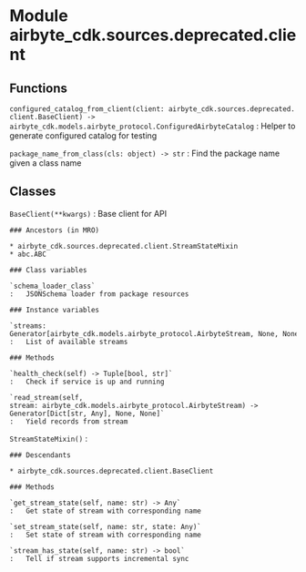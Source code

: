 Module airbyte_cdk.sources.deprecated.client
============================================

Functions
---------

    
`configured_catalog_from_client(client: airbyte_cdk.sources.deprecated.client.BaseClient) ‑> airbyte_cdk.models.airbyte_protocol.ConfiguredAirbyteCatalog`
:   Helper to generate configured catalog for testing

    
`package_name_from_class(cls: object) ‑> str`
:   Find the package name given a class name

Classes
-------

`BaseClient(**kwargs)`
:   Base client for API

    ### Ancestors (in MRO)

    * airbyte_cdk.sources.deprecated.client.StreamStateMixin
    * abc.ABC

    ### Class variables

    `schema_loader_class`
    :   JSONSchema loader from package resources

    ### Instance variables

    `streams: Generator[airbyte_cdk.models.airbyte_protocol.AirbyteStream, None, None]`
    :   List of available streams

    ### Methods

    `health_check(self) ‑> Tuple[bool, str]`
    :   Check if service is up and running

    `read_stream(self, stream: airbyte_cdk.models.airbyte_protocol.AirbyteStream) ‑> Generator[Dict[str, Any], None, None]`
    :   Yield records from stream

`StreamStateMixin()`
:   

    ### Descendants

    * airbyte_cdk.sources.deprecated.client.BaseClient

    ### Methods

    `get_stream_state(self, name: str) ‑> Any`
    :   Get state of stream with corresponding name

    `set_stream_state(self, name: str, state: Any)`
    :   Set state of stream with corresponding name

    `stream_has_state(self, name: str) ‑> bool`
    :   Tell if stream supports incremental sync